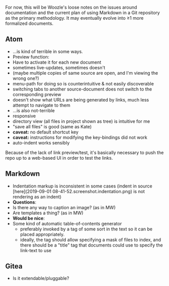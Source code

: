For now, this will be Woozle's loose notes on the issues around documentation and the current plan of using Markdown in a Git repository as the primary methodology. It may eventually evolve into ≥1 more formalized documents.

## Atom
* ...is kind of terrible in some ways.
 * Preview function:
  * Have to activate it for each new document
  * sometimes live-updates, sometimes doesn't
   * (maybe multiple copies of same source are open, and I'm viewing the wrong one?)
  * menu-path for doing so is counterintuitive & not easily discoverable
  * switching tabs to another source-document does not switch to the corresponding preview
  * doesn't show what URLs are being generated by links, much less attempt to navigate to them
* ...is also not-terrible
 * responsive
 * directory view (all files in project shown as tree) is intuitive for me
 * "save all files" is good (same as Kate)
  * **caveat:** no default shortcut key
   * **caveat:** instructions for modifying the key-bindings did not work
 * auto-indent works sensibly

Because of the lack of link preview/test, it's basically necessary to push the repo up to a web-based UI in order to test the links.

## Markdown
* Indentation markup is inconsistent in some cases (indent in source [here](2019-09-01 08-41-52.screenshot.indentation.png) is not rendering as an indent)
* **Questions**:
 * Is there any way to caption an image? (as in MW)
 * Are templates a thing? (as in MW)
* **Would be nice**:
 * Some kind of automatic table-of-contents generator
   * preferably invoked by a tag of some sort in the text so it can be placed appropriately.
    * ideally, the tag should allow specifying a mask of files to index, and there should be a "title" tag that documents could use to specify the link-text to use

## Gitea
 * Is it extendable/pluggable?
